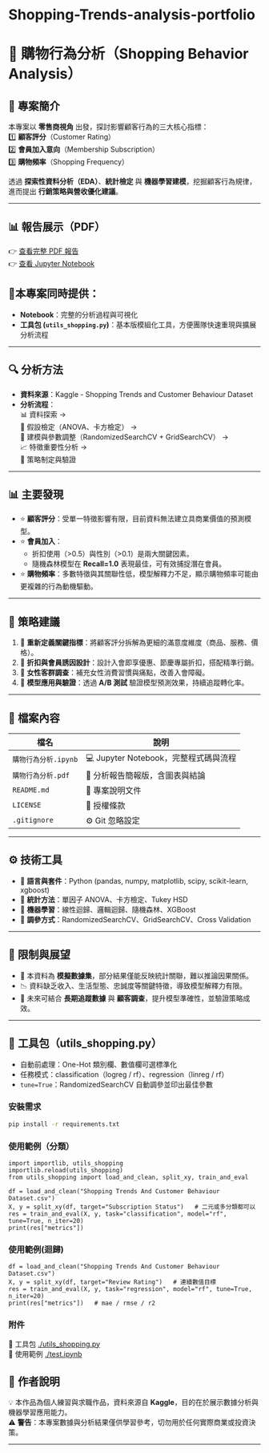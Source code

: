 # Shopping-Trends-analysis-portfolio
# 🛒 購物行為分析（Shopping Behavior Analysis）

## 📖 專案簡介
本專案以 **零售商視角** 出發，探討影響顧客行為的三大核心指標：  
1️⃣ **顧客評分**（Customer Rating）  
2️⃣ **會員加入意向**（Membership Subscription）  
3️⃣ **購物頻率**（Shopping Frequency）  

透過 **探索性資料分析（EDA）**、**統計檢定** 與 **機器學習建模**，挖掘顧客行為規律，進而提出 **行銷策略與營收優化建議**。

---
## 📊 報告展示（PDF）  
👉 [查看完整 PDF 報告](購物行為分析.pdf)  
👉 [查看 Jupyter Notebook](購物行為分析.ipynb)  

## 🧰本專案同時提供：
- **Notebook**：完整的分析過程與可視化
- **工具包 (`utils_shopping.py`)**：基本版模組化工具，方便團隊快速重現與擴展分析流程
---

## 🔍 分析方法
- **資料來源**：Kaggle - Shopping Trends and Customer Behaviour Dataset  
- **分析流程**：  
  📊 資料探索 →  
  📑 假設檢定（ANOVA、卡方檢定） →  
  🤖 建模與參數調整（RandomizedSearchCV + GridSearchCV） →  
  📈 特徵重要性分析 →  
  🎯 策略制定與驗證  

---

## 📊 主要發現
- ⭐ **顧客評分**：受單一特徵影響有限，目前資料無法建立具商業價值的預測模型。  
- ⭐ **會員加入**：  
  - 折扣使用（>0.5）與性別（>0.1）是兩大關鍵因素。  
  - 隨機森林模型在 **Recall=1.0** 表現最佳，可有效捕捉潛在會員。  
- ⭐ **購物頻率**：多數特徵與其關聯性低，模型解釋力不足，顯示購物頻率可能由更複雜的行為動機驅動。  

---

## 🧾 策略建議
1. 🎯 **重新定義關鍵指標**：將顧客評分拆解為更細的滿意度維度（商品、服務、價格）。  
2. 🎁 **折扣與會員誘因設計**：設計入會即享優惠、節慶專屬折扣，搭配精準行銷。  
3. 👩 **女性客群調查**：補充女性消費習慣與痛點，改善入會障礙。  
4. 🧪 **模型應用與驗證**：透過 **A/B 測試** 驗證模型預測效果，持續追蹤轉化率。  

---

## 📂 檔案內容
| 檔名 | 說明 |
|------|------|
| `購物行為分析.ipynb` | 💻 Jupyter Notebook，完整程式碼與流程 |
| `購物行為分析.pdf` | 📑 分析報告簡報版，含圖表與結論 |
| `README.md` | 📘 專案說明文件 |
| `LICENSE` | 📜 授權條款 |
| `.gitignore` | ⚙️ Git 忽略設定 |

---

## ⚙️ 技術工具
- 🐍 **語言與套件**：Python (pandas, numpy, matplotlib, scipy, scikit-learn, xgboost)  
- 📐 **統計方法**：單因子 ANOVA、卡方檢定、Tukey HSD  
- 🤖 **機器學習**：線性迴歸、邏輯迴歸、隨機森林、XGBoost  
- 🔧 **調參方式**：RandomizedSearchCV、GridSearchCV、Cross Validation  

---

## 📌 限制與展望
- 🔎 本資料為 **模擬數據集**，部分結果僅能反映統計關聯，難以推論因果關係。  
- 📉 資料缺乏收入、生活型態、忠誠度等關鍵特徵，導致模型解釋力有限。  
- 🚀 未來可結合 **長期追蹤數據** 與 **顧客調查**，提升模型準確性，並驗證策略成效。  

---
## 🧰 工具包（utils_shopping.py）

- 自動前處理：One-Hot 類別欄、數值欄可選標準化
- 任務模式：classification（logreg / rf）、regression（linreg / rf）
- `tune=True`：RandomizedSearchCV 自動調參並印出最佳參數

### 安裝需求
```bash
pip install -r requirements.txt
```

### 使用範例（分類）
```
import importlib, utils_shopping
importlib.reload(utils_shopping)
from utils_shopping import load_and_clean, split_xy, train_and_eval

df = load_and_clean("Shopping Trends And Customer Behaviour Dataset.csv")
X, y = split_xy(df, target="Subscription Status")   # 二元或多分類都可以
res = train_and_eval(X, y, task="classification", model="rf", tune=True, n_iter=20)
print(res["metrics"])
```

### 使用範例(迴歸)
```
df = load_and_clean("Shopping Trends And Customer Behaviour Dataset.csv")
X, y = split_xy(df, target="Review Rating")   # 連續數值目標
res = train_and_eval(X, y, task="regression", model="rf", tune=True, n_iter=20)
print(res["metrics"])   # mae / rmse / r2
```

### 附件
🔧 工具包 [./utils_shopping.py](./utils_shopping.py)  
🔎 使用範例 [./test.ipynb](./test.ipynb)

## 📝 作者說明
💡 本作品為個人練習與求職作品，資料來源自 **Kaggle**，目的在於展示數據分析與機器學習應用能力。  
⚠️ **警告**：本專案數據與分析結果僅供學習參考，切勿用於任何實際商業或投資決策。  

---


